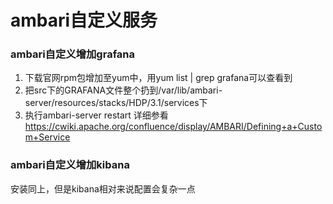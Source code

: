 ﻿# ambari自定义服务


### ambari自定义增加grafana
1. 下载官网rpm包增加至yum中，用yum list | grep grafana可以查看到
2. 把src下的GRAFANA文件整个扔到/var/lib/ambari-server/resources/stacks/HDP/3.1/services下
3. 执行ambari-server restart
详细参看 https://cwiki.apache.org/confluence/display/AMBARI/Defining+a+Custom+Service

### ambari自定义增加kibana
安装同上，但是kibana相对来说配置会复杂一点